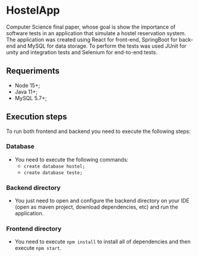 # HostelApp

  Computer Science final paper, whose goal is show the importance of software tests in an application that simulate a hostel reservation system. 
  The application was created using React for front-end, SpringBoot for back-end and MySQL for data storage.
  To perform the tests was used JUnit for unity and integration tests and Selenium for end-to-end tests.
  
## Requeriments
  - Node 15+;
  - Java 11+;
  - MySQL 5.7+;

## Execution steps

  To run both frontend and backend you need to execute the following steps:
  
### Database
  - You need to execute the following commands:
    - `create database hostel;`
    - `create database teste;`
  
### Backend directory
  - You just need to open and configure the backend directory on your IDE (open as maven project, download  dependencies, etc) and run the application.
  
### Frontend directory
  - You need to execute `npm install` to install all of dependencies and then execute `npm start`.
 



